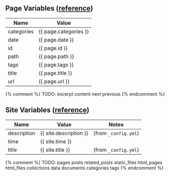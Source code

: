---
---

## Page Variables ([reference](https://jekyllrb.com/docs/variables/#page-variables))

| Name       | Value               |
|------------|---------------------|
| categories | {{ page.categories }} |
| date       | {{ page.date }}       |
| id         | {{ page.id }}         |
| path       | {{ page.path }}       |
| tags       | {{ page.tags }}       |
| title      | {{ page.title }}      |
| url        | {{ page.url }}        |


{% comment %}
TODO:
excerpt
content
next
previous
{% endcomment %}

## Site Variables ([reference](https://jekyllrb.com/docs/variables/#site-variables))

| Name        | Value                | Notes                |
|-------------|----------------------|----------------------|
| description | {{ site.description }} | (from `_config.yml`) |
| time        | {{ site.time }}        |                      |
| title       | {{ site.title }}       | (from `_config.yml`) |

{% comment %}
TODO:
pages
posts
related_posts
static_files
html_pages
html_files
collections
data
documents
categories
tags
{% endcomment %}
